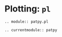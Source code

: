 # Plotting: `pl`

```{eval-rst}
.. module:: patpy.pl
```

```{eval-rst}
.. currentmodule:: patpy
```

